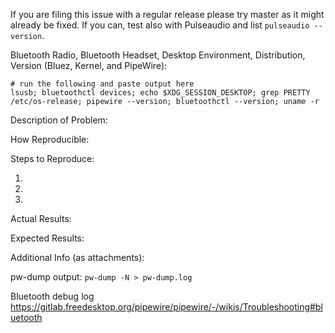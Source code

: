 If you are filing this issue with a regular release please try master as it might already be fixed.
If you can, test also with Pulseaudio and list `pulseaudio --version`.


Bluetooth Radio, Bluetooth Headset, Desktop Environment, Distribution, Version (Bluez, Kernel, and PipeWire):

```
# run the following and paste output here
lsusb; bluetoothctl devices; echo $XDG_SESSION_DESKTOP; grep PRETTY /etc/os-release; pipewire --version; bluetoothctl --version; uname -r
```

Description of Problem:


How Reproducible:


Steps to Reproduce:


 1.
 2.
 3.


Actual Results:


Expected Results:


Additional Info (as attachments):

pw-dump output: `pw-dump -N > pw-dump.log`

Bluetooth debug log
https://gitlab.freedesktop.org/pipewire/pipewire/-/wikis/Troubleshooting#bluetooth
